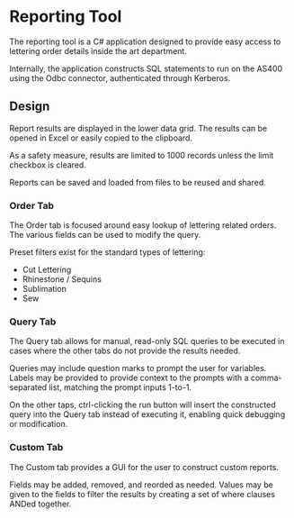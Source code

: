 # Reporting Tool

The reporting tool is a C# application designed to provide easy access to lettering order details inside the art department.

Internally, the application constructs SQL statements to run on the AS400 using the Odbc connector, authenticated through Kerberos.

## Design

Report results are displayed in the lower data grid. The results can be opened in Excel or easily copied to the clipboard.

As a safety measure, results are limited to 1000 records unless the limit checkbox is cleared.

Reports can be saved and loaded from files to be reused and shared.

### Order Tab

The Order tab is focused around easy lookup of lettering related orders. The various fields can be used to modify the query.

Preset filters exist for the standard types of lettering:
* Cut Lettering
* Rhinestone / Sequins
* Sublimation
* Sew

### Query Tab

The Query tab allows for manual, read-only SQL queries to be executed in cases where the other tabs do not provide the results needed.

Queries may include question marks to prompt the user for variables. Labels may be provided to provide context to the prompts with a comma-separated list, matching the prompt inputs 1-to-1.

On the other taps, ctrl-clicking the run button will insert the constructed query into the Query tab instead of executing it, enabling quick debugging or modification.

### Custom Tab

The Custom tab provides a GUI for the user to construct custom reports.

Fields may be added, removed, and reorded as needed. Values may be given to the fields to filter the results by creating a set of where clauses ANDed together.
